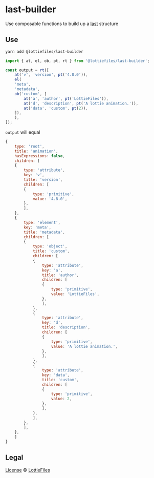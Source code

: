 # last-builder

Use composable functions to build up a [last] structure

## Use

```sh
yarn add @lottiefiles/last-builder
```

```ts
import { at, el, ob, pt, rt } from '@lottiefiles/last-builder';

const output = rt([
    at('v', 'version', pt('4.8.0')),
    el(
    'meta',
    'metadata',
    ob('custom', [
        at('a', 'author', pt('LottieFiles')),
        at('d', 'description', pt('A lottie animation.')),
        at('data', 'custom', pt(2)),
    ]),
    ),
]);
```

`output` will equal

```javascript
{
    type: 'root',
    title: 'animation',
    hasExpressions: false,
    children: [
    {
        type: 'attribute',
        key: 'v',
        title: 'version',
        children: [
        {
            type: 'primitive',
            value: '4.8.0',
        },
        ],
    },
    {
        type: 'element',
        key: 'meta',
        title: 'metadata',
        children: [
        {
            type: 'object',
            title: 'custom',
            children: [
            {
                type: 'attribute',
                key: 'a',
                title: 'author',
                children: [
                {
                    type: 'primitive',
                    value: 'LottieFiles',
                },
                ],
            },
            {
                type: 'attribute',
                key: 'd',
                title: 'description',
                children: [
                {
                    type: 'primitive',
                    value: 'A lottie animation.',
                },
                ],
            },
            {
                type: 'attribute',
                key: 'data',
                title: 'custom',
                children: [
                {
                    type: 'primitive',
                    value: 2,
                },
                ],
            },
            ],
        },
        ],
    },
    ]
}
```

## Legal

[License](license) © [LottieFiles][]

<!-- Definitions -->

[last]: https://github.com/LottieFiles/relottie/tree/main/packages/last

[LottieFiles]: https://github.com/LottieFiles
